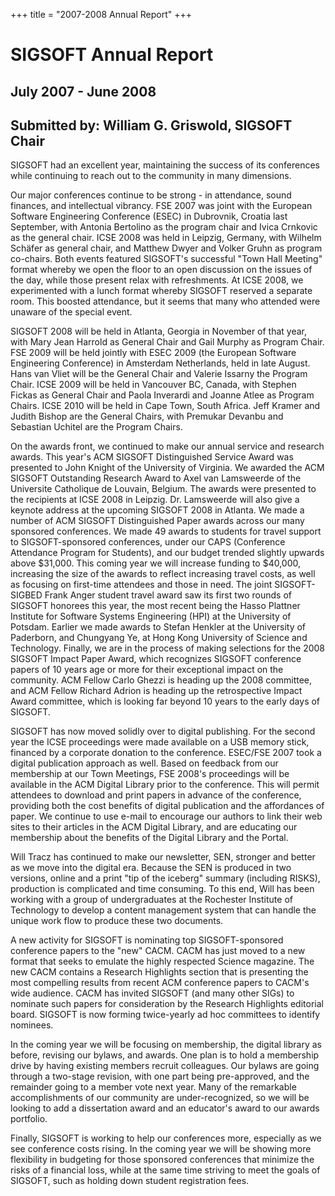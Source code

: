 
+++
title = "2007-2008 Annual Report"
+++

# SIGSOFT Annual Report

## July 2007 - June 2008

## Submitted by: William G. Griswold, SIGSOFT Chair

SIGSOFT had an excellent year, maintaining the success of its
conferences while continuing to reach out to the community in many
dimensions.

Our major conferences continue to be strong - in attendance, sound
finances, and intellectual vibrancy. FSE 2007 was joint with the
European Software Engineering Conference (ESEC) in Dubrovnik, Croatia
last September, with Antonia Bertolino as the program chair and Ivica
Crnkovic as the general chair. ICSE 2008 was held in Leipzig, Germany,
with Wilhelm Schäfer as general chair, and Matthew Dwyer and Volker
Gruhn as program co-chairs. Both events featured SIGSOFT\'s successful
\"Town Hall Meeting\" format whereby we open the floor to an open
discussion on the issues of the day, while those present relax with
refreshments. At ICSE 2008, we experimented with a lunch format whereby
SIGSOFT reserved a separate room. This boosted attendance, but it seems
that many who attended were unaware of the special event.

SIGSOFT 2008 will be held in Atlanta, Georgia in November of that year,
with Mary Jean Harrold as General Chair and Gail Murphy as Program
Chair. FSE 2009 will be held jointly with ESEC 2009 (the European
Software Engineering Conference) in Amsterdam Netherlands, held in late
August. Hans van Vliet will be the General Chair and Valerie Issarny the
Program Chair. ICSE 2009 will be held in Vancouver BC, Canada, with
Stephen Fickas as General Chair and Paola Inverardi and Joanne Atlee as
Program Chairs. ICSE 2010 will be held in Cape Town, South Africa. Jeff
Kramer and Judith Bishop are the General Chairs, with Premukar Devanbu
and Sebastian Uchitel are the Program Chairs.

On the awards front, we continued to make our annual service and
research awards. This year\'s ACM SIGSOFT Distinguished Service Award
was presented to John Knight of the University of Virginia. We awarded
the ACM SIGSOFT Outstanding Research Award to Axel van Lamsweerde of the
Universite Catholique de Louvain, Belgium. The awards were presented to
the recipients at ICSE 2008 in Leipzig. Dr. Lamsweerde will also give a
keynote address at the upcoming SIGSOFT 2008 in Atlanta. We made a
number of ACM SIGSOFT Distinguished Paper awards across our many
sponsored conferences. We made 49 awards to students for travel support
to SIGSOFT-sponsored conferences, under our CAPS (Conference Attendance
Program for Students), and our budget trended slightly upwards above
\$31,000. This coming year we will increase funding to \$40,000,
increasing the size of the awards to reflect increasing travel costs, as
well as focusing on first-time attendees and those in need. The joint
SIGSOFT-SIGBED Frank Anger student travel award saw its first two rounds
of SIGSOFT honorees this year, the most recent being the Hasso Plattner
Institute for Software Systems Engineering (HPI) at the University of
Potsdam. Earlier we made awards to Stefan Henkler at the University of
Paderborn, and Chungyang Ye, at Hong Kong University of Science and
Technology. Finally, we are in the process of making selections for the
2008 SIGSOFT Impact Paper Award, which recognizes SIGSOFT conference
papers of 10 years age or more for their exceptional impact on the
community. ACM Fellow Carlo Ghezzi is heading up the 2008 committee, and
ACM Fellow Richard Adrion is heading up the retrospective Impact Award
committee, which is looking far beyond 10 years to the early days of
SIGSOFT.

SIGSOFT has now moved solidly over to digital publishing. For the second
year the ICSE proceedings were made available on a USB memory stick,
financed by a corporate donation to the conference. ESEC/FSE 2007 took a
digital publication approach as well. Based on feedback from our
membership at our Town Meetings, FSE 2008\'s proceedings will be
available in the ACM Digital Library prior to the conference. This will
permit attendees to download and print papers in advance of the
conference, providing both the cost benefits of digital publication and
the affordances of paper. We continue to use e-mail to encourage our
authors to link their web sites to their articles in the ACM Digital
Library, and are educating our membership about the benefits of the
Digital Library and the Portal.

Will Tracz has continued to make our newsletter, SEN, stronger and
better as we move into the digital era. Because the SEN is produced in
two versions, online and a print \"tip of the iceberg\" summary
(including RISKS), production is complicated and time consuming. To this
end, Will has been working with a group of undergraduates at the
Rochester Institute of Technology to develop a content management system
that can handle the unique work flow to produce these two documents.

A new activity for SIGSOFT is nominating top SIGSOFT-sponsored
conference papers to the \"new\" CACM. CACM has just moved to a new
format that seeks to emulate the highly respected Science magazine. The
new CACM contains a Research Highlights section that is presenting the
most compelling results from recent ACM conference papers to CACM\'s
wide audience. CACM has invited SIGSOFT (and many other SIGs) to
nominate such papers for consideration by the Research Highlights
editorial board. SIGSOFT is now forming twice-yearly ad hoc committees
to identify nominees.

In the coming year we will be focusing on membership, the digital
library as before, revising our bylaws, and awards. One plan is to hold
a membership drive by having existing members recruit colleagues. Our
bylaws are going through a two-stage revision, with one part being
pre-approved, and the remainder going to a member vote next year. Many
of the remarkable accomplishments of our community are under-recognized,
so we will be looking to add a dissertation award and an educator\'s
award to our awards portfolio.

Finally, SIGSOFT is working to help our conferences more, especially as
we see conference costs rising. In the coming year we will be showing
more flexibility in budgeting for those sponsored conferences that
minimize the risks of a financial loss, while at the same time striving
to meet the goals of SIGSOFT, such as holding down student registration
fees.

